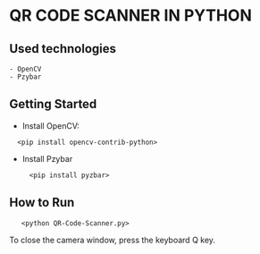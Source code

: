 # QR CODE SCANNER IN PYTHON

## Used technologies
    - OpenCV
    - Pzybar

## Getting Started
- Install OpenCV:
```
  <pip install opencv-contrib-python>
```
- Install Pzybar
```
     <pip install pyzbar>
```

## How to Run
```
   <python QR-Code-Scanner.py>
```

To close the camera window, press the keyboard Q key.


